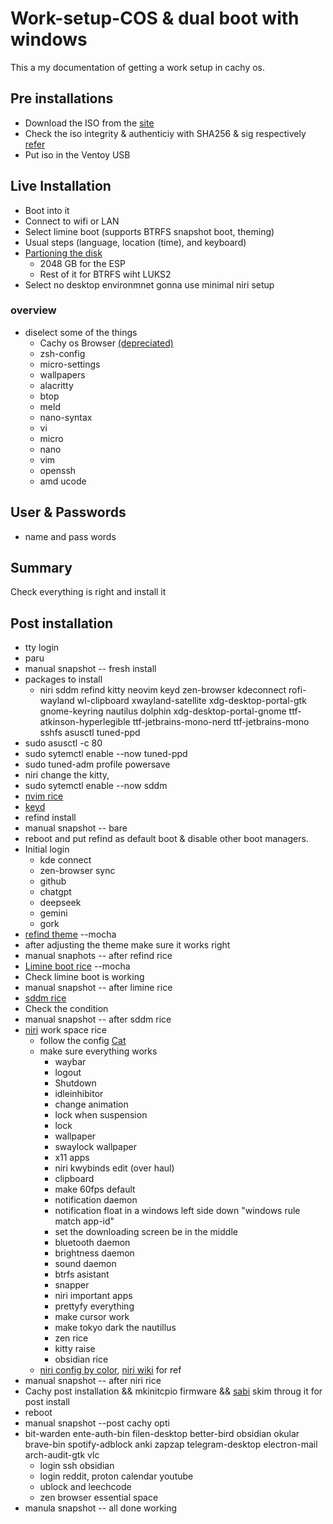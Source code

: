 # Work-setup-COS & dual boot with windows
This a my documentation of getting a work setup in cachy os.

## Pre installations
- Download the ISO from the [site](https://cachyos.org/) 
- Check the iso integrity & authenticiy with SHA256 & sig respectively [refer](https://wiki.cachyos.org/cachyos_basic/download/)
- Put iso in the Ventoy USB

## Live Installation
- Boot into it 
- Connect to wifi or LAN
- Select limine boot (supports BTRFS snapshot boot, theming)
- Usual steps (language, location (time), and keyboard)
- [Partioning the disk](https://wiki.cachyos.org/installation/installation_on_root/)
  - 2048 GB for the ESP
  - Rest of it for BTRFS wiht LUKS2
- Select no desktop environmnet gonna use minimal niri setup 

### overview 
- diselect some of the things 
  - Cachy os Browser [(depreciated)](https://www.reddit.com/r/cachyos/comments/1kg85v8/cachy_browser_is_now_deprecated/)
  - zsh-config
  - micro-settings
  - wallpapers
  - alacritty
  - btop
  - meld
  - nano-syntax
  - vi
  - micro
  - nano
  - vim
  - openssh
  - amd ucode

## User & Passwords
- name and pass words

## Summary
Check everything is right and install it

## Post installation
- tty login
- paru
- manual snapshot -- fresh install
- packages to install
  - niri sddm refind kitty neovim keyd zen-browser kdeconnect rofi-wayland wl-clipboard xwayland-satellite xdg-desktop-portal-gtk gnome-keyring nautilus dolphin xdg-desktop-portal-gnome ttf-atkinson-hyperlegible ttf-jetbrains-mono-nerd ttf-jetbrains-mono sshfs asusctl tuned-ppd
- sudo asusctl -c 80
- sudo sytemctl enable --now tuned-ppd
- sudo tuned-adm profile powersave
- niri change the kitty,
- sudo sytemctl enable --now sddm
- [nvim rice](https://nvchad.com/docs/quickstart/install/)
- [keyd](https://github.com/rvaiya/keyd)
- refind install
- manual snapshot -- bare 
- reboot and put refind as default boot & disable other boot managers.
- Initial login
  - kde connect
  - zen-browser sync
  - github
  - chatgpt
  - deepseek
  - gemini
  - gork
- [refind theme](https://github.com/catppuccin/refind) --mocha
- after adjusting the theme make sure it works right
- manual snaphots -- after refind rice
- [Limine boot rice](https://github.com/catppuccin/limine) --mocha
- Check limine boot is working
- manual snapshot -- after limine rice
- [sddm rice](https://github.com/stepanzubkov/where-is-my-sddm-theme)
- Check the condition
- manual snapshot -- after sddm rice
- [niri](https://github.com/YaLTeR/niri) work space rice
  - follow the config [Cat](https://github.com/sansroot/hypr-dots/tree/sapphire)
  - make sure everything works
    - waybar
    - logout
    - Shutdown
    - idleinhibitor
    - change animation
    - lock when suspension
    - lock
    - wallpaper
    - swaylock wallpaper
    - x11 apps
    - niri kwybinds edit (over haul)
    - clipboard
    - make 60fps default
    - notification daemon
    - notification float in a windows left side down "windows rule match app-id"
    - set the downloading screen be in the middle
    - bluetooth daemon
    - brightness daemon
    - sound daemon
    - btrfs asistant
    - snapper
    - niri important apps
    - prettyfy everything
    - make cursor work
    - make tokyo dark the nautillus
    - zen rice
    - kitty raise
    - obsidian rice
  - [niri config by color](https://github.com/color00/arch-niri-public), [niri wiki](https://github.com/YaLTeR/niri/wiki/Getting-Started) for ref
- manual snapshot -- after niri rice
- Cachy post installation && mkinitcpio firmware && [sabi](https://github.com/sabi-31/My_Perfect_Arch-linux) skim throug it for post install
- reboot
- manual snapshot --post cachy opti
- bit-warden ente-auth-bin filen-desktop better-bird obsidian okular brave-bin spotify-adblock anki zapzap telegram-desktop electron-mail arch-audit-gtk vlc
  - login ssh obsidian
  - login reddit, proton calendar youtube
  - ublock and leechcode
  - zen browser essential space
- manula snapshot -- all done working
